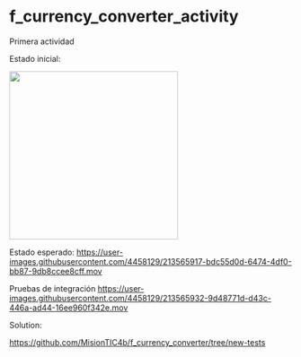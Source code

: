 # f_currency_converter_activity

Primera actividad

Estado inicial:

<img src="https://github.com/FundamentosProgramacionMovil/f_currency_converter_activity/assets/4458129/d1d502f3-6b54-44dd-a7b7-8e26d157d030" width="300" />

Estado esperado:
https://user-images.githubusercontent.com/4458129/213565917-bdc55d0d-6474-4df0-bb87-9db8ccee8cff.mov

Pruebas de integración
https://user-images.githubusercontent.com/4458129/213565932-9d48771d-d43c-446a-ad44-16ee960f342e.mov

Solution:

https://github.com/MisionTIC4b/f_currency_converter/tree/new-tests

